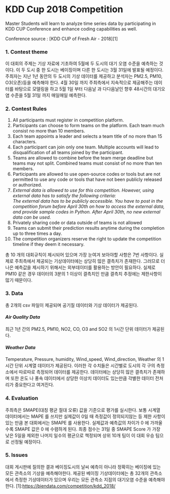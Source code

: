 #  KDD Cup 2018 Competition
Master Students will learn to analyze time series data by participating in KDD CUP Conference and enhance coding capabilities as well.

Conference source : [KDD CUP of Fresh Air - 2018][1]
###  1. Contest theme
 이 대회의 주제는 기상 자료에 기초하여 5월에 두 도시의 대기 오염 수준을 예측하는 것이다. 이 두 도시 중 한 도시는 베이징이며 다른 한 도시는 3월 31일에 발표될 예정이다.
주최자는 지난 1년 동안의 두 도시의 기상 데이터를 제공하고 분석자는 PM2.5, PM10, O3(오존)등을 예측해야 한다. 4월 30일 까지 주최측에서 지속적으로 제공해주는 데이터를 바탕으로 모델링을 하고 5월 1일 부터 다음날 과 다다음날인 향후 48시간의 대기오염 수준을 5월 31일 까지 매일매일 예측한다.
###  2. Contest Rules
1. All participants must register in competition platform.
2. Participants can choose to form teams on the platform. Each team much consist no more than 10 members.
3. Each team appoints a leader and selects a team title of no more than 15 characters.
4. Each participant can join only one team. Multiple accounts will lead to disqualification of all teams joined by the participant.
5. Teams are allowed to combine before the team merge deadline but teams may not split. Combined teams must consist of no more than ten members.
6. Participants are allowed to use open-source codes or tools but are not permitted to use any code or tools that have not been publicly released or authorized.
7. *External data is allowed to use for this competition. However, using external data has to satisfy the following criteria:<br> The external data has to be publicly accessible. You have to post in the competition forum before April 30th on how to access the external data, and provide sample codes in Python. After April 30th, no new external data can be used.*
8. Privately sharing code or data outside of teams is not allowed
9. Teams can submit their prediction results anytime during the completion up to three times a day.
10. The competition organizers reserve the right to update the competition timeline if they deem it necessary.

총 10 개의 대회규칙이 제시되어 있으며 가장 눈여겨 보아야할 사항은 7번 사항이다. 실제로 주최측에서 제공되는 기상데이터에는 상당히 많은 결측치가 존재한다. 그러므로 더 나은 예측값을 제시하기 위해서는 외부데이터를 활용하는 방안이 필요하다. 실제로 PM10 같은 경우 데이터의 3분의 1 이상이 결측치인 만큼 결측치 추정에는 제한사항이 많기 때문이다.
###  3. Data
총 2개의 csv 파일이 제공되며 공기질 데이터와 기상 데이터가 제공된다.
#### *Air Quality Data*
최근 1년 간의 PM2.5, PM10, NO2, CO, O3 and SO2 의 1시간 단위 데이터가 제공된다.
#### *Weather Data*
Temperature, Pressure, humidity, Wind_speed, Wind_direction, Weather 의 1시간 단위 시계열 데이터가 제공된다. 이러한 각 수치들은 시간별로 도시의 각 구의 측정소에서 따로따로 측정되어 데이터를 제공한다. 데이터에는 상당히 많은 결측치가 존재하며 또한 온도 나 풍속 데이터에서 상당한 이상치 데이터도 있는만큼 각별한 데이터 전처리가 중요한다고 여겨진다.
###  4. Evaluation
주최측은 SMAPE(대칭 평균 절대 오류) 값을 기준으로 평가를 실시한다. 보통 시계열 데이터에서는 MAPE 를 쓰지만 실제값이 0일 때 측정값이 정의되지않는 등 제한 사항이 있는 만큼 본 대회에서는 SMAPE 를 사용한다. 실제값과 예측값의 차이가 0 에 가까울수록 SMAPE 값은 0 에 수렴하게 된다. 최종 점수는 31일 중 SMAPE Score 가 가장 낮은 5일을 제외한 나머지 일수의 평균으로 책정되며 상위 10개 팀이 이 대회 우승 팀으로 선정될 예정이다.
###  5. Issues
대회 게시판에 질의한 결과 베이징도시의 날씨 예측이 아니라 정확히는 베이징에 있는 모든 관측소의 기상을 예측해야한다. 제공된 베이징 기상데이터에는 총 32개의 관측소에서 측정한 기상데이터가 있으며 우리는 모든 관측소 지점의 대기오염 수준을 예측해야한다.
[1]:https://biendata.com/competition/kdd_2018/

